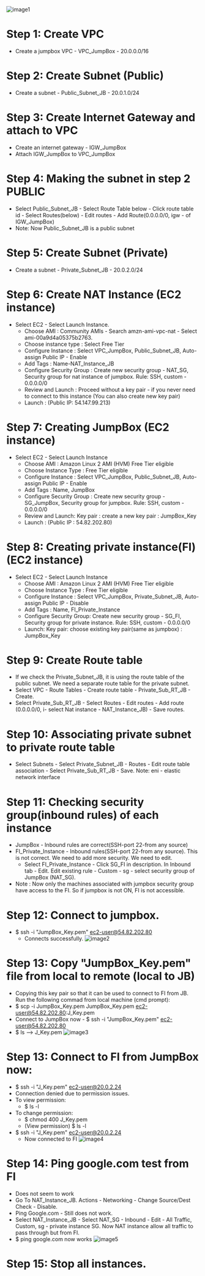 ![image1](https://github.com/Jasmy118/scripturient/blob/master/Assignment%20JumpBox.jpg)
# Step 1: Create VPC
  - Create a jumpbox VPC - VPC_JumpBox - 20.0.0.0/16
# Step 2: Create Subnet (Public)
  - Create a subnet - Public_Subnet_JB - 20.0.1.0/24
# Step 3: Create Internet Gateway and attach to VPC
  - Create an internet gateway - IGW_JumpBox
  - Attach IGW_JumpBox to VPC_JumpBox
# Step 4: Making the subnet in step 2 PUBLIC
  - Select Public_Subnet_JB - Select Route Table below - Click route table id - Select Routes(below) - Edit routes - Add Route(0.0.0.0/0, igw - of IGW_JumpBox)
  - Note: Now Public_Subnet_JB is a public subnet
# Step 5: Create Subnet (Private)
  - Create a subnet - Private_Subnet_JB - 20.0.2.0/24
# Step 6: Create NAT Instance (EC2 instance)
  - Select EC2 - Select Launch Instance.
    - Choose AMI : Community AMIs - Search amzn-ami-vpc-nat - Select ami-00a9d4a05375b2763.
    - Choose instance type : Select Free Tier
    - Configure Instance : Select VPC_JumpBox, Public_Subnet_JB, Auto-assign Public IP - Enable
    - Add Tags : Name-NAT_Instance_JB
    - Configure Security Group : Create new security group - NAT_SG, Security group for nat instance of jumpbox. Rule: SSH, custom - 0.0.0.0/0
    - Review and Launch : Proceed without a key pair - if you never need to connect to this instance (You can also create new key pair)
    - Launch : (Public IP: 54.147.99.213)
# Step 7: Creating JumpBox (EC2 instance)
  - Select EC2 - Select Launch Instance
    - Choose AMI : Amazon Linux 2 AMI (HVM) Free Tier eligible
    - Choose Instance Type : Free Tier eligible
    - Configure Instance : Select VPC_JumpBox, Public_Subnet_JB, Auto-assign Public IP - Enable
    - Add Tags : Name, JumpBox
    - Configure Security Group : Create new security group - SG_JumpBox, Security group for jumpbox. Rule: SSH, custom - 0.0.0.0/0
    - Review and Launch: Key pair : create a new key pair : JumpBox_Key
    - Launch : (Public IP : 54.82.202.80)
# Step 8: Creating private instance(FI) (EC2 instance)
  - Select EC2 - Select Launch Instance
    - Choose AMI : Amazon Linux 2 AMI (HVM) Free Tier eligible
    - Choose Instance Type : Free Tier eligible
    - Configure Instance : Select VPC_JumpBox, Private_Subnet_JB, Auto-assign Public IP - Disable
    - Add Tags : Name, FI_Private_Instance
    - Configure Security Group: Create new security group - SG_FI, Security group for private instance. Rule: SSH, custom - 0.0.0.0/0
    - Launch: Key pair: choose existing key pair(same as jumpbox) : JumpBox_Key
# Step 9: Create Route table
  - If we check the Private_Subnet_JB, it is using the route table of the public subnet. We need a separate route table for the private subnet. 
  - Select VPC - Route Tables - Create route table - Private_Sub_RT_JB - Create.
  - Select Private_Sub_RT_JB - Select Routes - Edit routes - Add route (0.0.0.0/0, i- select Nat instance - NAT_Instance_JB) - Save routes.
# Step 10: Associating private subnet to private route table
  - Select Subnets - Select Private_Subnet_JB - Routes - Edit route table association - Select Private_Sub_RT_JB - Save.
Note: eni - elastic network interface
# Step 11: Checking security group(inbound rules) of each instance
  - JumpBox - Inbound rules are correct(SSH-port 22-from any source)
  - FI_Private_Instance - Inbound rules(SSH-port 22-from any source). This is not correct. We need to add more security. We need to edit.
    - Select FI_Private_Instance - Click SG_FI in description. In Inbound tab - Edit. Edit existing rule - Custom - sg - select security group of JumpBox (NAT_SG).
  - Note : Now only the machines associated with jumpbox security group have access to the FI. So if jumpbox is not ON, FI is not accessible.
# Step 12: Connect to jumpbox.
  - $ ssh -i "JumpBox_Key.pem" ec2-user@54.82.202.80
    - Connects successfully.
![image2](https://github.com/Jasmy118/scripturient/blob/master/Connected%20to%20JumpBox.JPG)
# Step 13: Copy "JumpBox_Key.pem" file from local to remote (local to JB)
  - Copying this key pair so that it can be used to connect to FI from JB. Run the following commad from local machine (cmd prompt):
  - $ scp -i JumpBox_Key.pem JumpBox_Key.pem ec2-user@54.82.202.80:J_Key.pem
  - Connect to JumpBox now - $ ssh -i "JumpBox_Key.pem" ec2-user@54.82.202.80
  - $ ls --> J_Key.pem
![image3](https://github.com/Jasmy118/scripturient/blob/master/Copy%20keypair%20to%20JB.JPG)
# Step 13: Connect to FI from JumpBox now:
  - $ ssh -i "J_Key.pem" ec2-user@20.0.2.24
  - Connection denied due to permission issues.
  - To view permission:
    - $ ls -l
  - To change permission:
    - $ chmod 400 J_Key.pem
    - (View permission) $ ls -l
  - $ ssh -i "J_Key.pem" ec2-user@20.0.2.24
    - Now connected to FI
![image4](https://github.com/Jasmy118/scripturient/blob/master/Connected%20to%20FI.JPG)
# Step 14: Ping google.com test from FI
  - Does not seem to work
  - Go To NAT_Instance_JB. Actions - Networking - Change Source/Dest Check - Disable.
  - Ping Google.com - Still does not work.
  - Select NAT_Instance_JB - Select NAT_SG - Inbound - Edit - All Traffic, Custom, sg - private instance SG.
    Now NAT instance allow all traffic to pass through but from FI.
  - $ ping google.com now works
![image5](https://github.com/Jasmy118/scripturient/blob/master/PingGoogle_FI.JPG)
# Step 15: Stop all instances.
